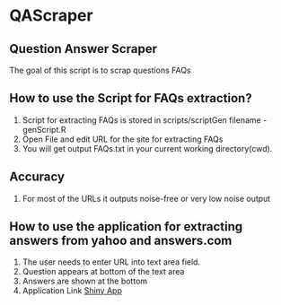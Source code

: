 # QAScraper
## Question Answer Scraper
The goal of this script is to scrap questions FAQs

## How to use the Script for FAQs extraction?
1. Script for extracting FAQs is stored in scripts/scriptGen filename - genScript.R
2. Open File and edit URL for the site for extracting FAQs
3. You will get output FAQs.txt in your current working directory(cwd).

## Accuracy
1. For most of the URLs it outputs noise-free or very low noise output

## How to use the application for extracting answers from yahoo and answers.com 
1. The user needs to enter URL into text area field.
2. Question appears at bottom of the text area
3. Answers are shown at the bottom
4. Application Link
[Shiny App](https://gauravs.shinyapps.io/qascraper/)



